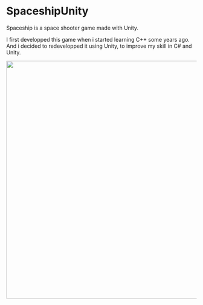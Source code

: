 # SpaceshipUnity
Spaceship  is a space shooter game made with Unity.

I first developped this game when i started learning C++ some years ago.
And i decided to redevelopped it using Unity, to improve my skill in C# and Unity.

<img src="https://i.imgur.com/LlaeJnp.png" width="802" height="630">
